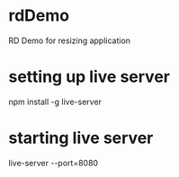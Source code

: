 # rdDemo
RD Demo for resizing application

# setting up live server
npm install -g live-server

# starting live server
live-server --port=8080
